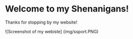 
# Welcome to my Shenanigans!

Thanks for stopping by my website! 

![Screenshot of my webiste] (img/ssport.PNG)